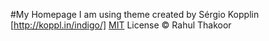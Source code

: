 #My Homepage
I am using theme created by Sérgio Kopplin [http://koppl.in/indigo/]
[MIT](https://opensource.org/licenses/MIT) License © Rahul Thakoor
